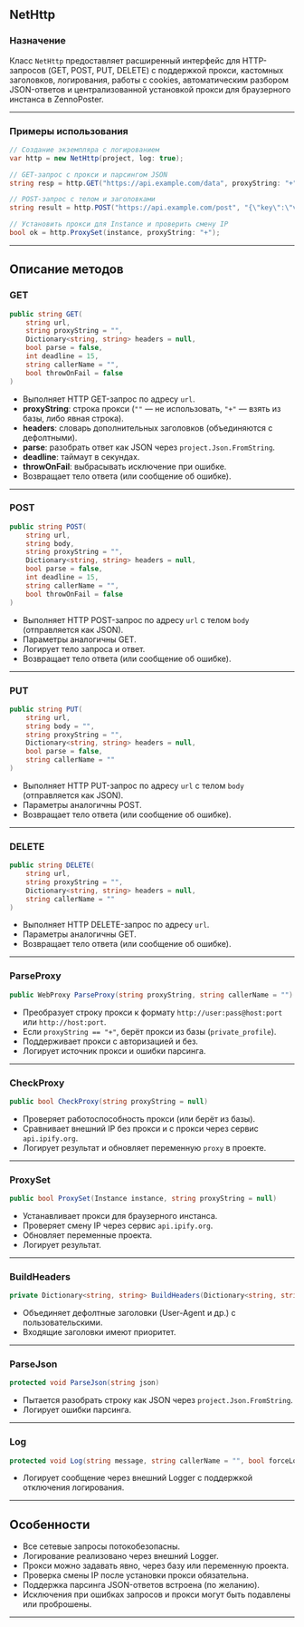 

##  NetHttp

### Назначение

Класс `NetHttp` предоставляет расширенный интерфейс для HTTP-запросов (GET, POST, PUT, DELETE) с поддержкой прокси, кастомных заголовков, логирования, работы с cookies, автоматическим разбором JSON-ответов и централизованной установкой прокси для браузерного инстанса в ZennoPoster.

---

### Примеры использования

```csharp
// Создание экземпляра с логированием
var http = new NetHttp(project, log: true);

// GET-запрос с прокси и парсингом JSON
string resp = http.GET("https://api.example.com/data", proxyString: "+", parse: true);

// POST-запрос с телом и заголовками
string result = http.POST("https://api.example.com/post", "{\"key\":\"value\"}", headers: new Dictionary<string, string> { { "Authorization", "Bearer token" } });

// Установить прокси для Instance и проверить смену IP
bool ok = http.ProxySet(instance, proxyString: "+");
```


---

## Описание методов

### GET

```csharp
public string GET(
    string url,
    string proxyString = "",
    Dictionary<string, string> headers = null,
    bool parse = false,
    int deadline = 15,
    string callerName = "",
    bool throwOnFail = false
)
```

- Выполняет HTTP GET-запрос по адресу `url`.
- **proxyString**: строка прокси (`""` — не использовать, `"+"` — взять из базы, либо явная строка).
- **headers**: словарь дополнительных заголовков (объединяются с дефолтными).
- **parse**: разобрать ответ как JSON через `project.Json.FromString`.
- **deadline**: таймаут в секундах.
- **throwOnFail**: выбрасывать исключение при ошибке.
- Возвращает тело ответа (или сообщение об ошибке).

---

### POST

```csharp
public string POST(
    string url,
    string body,
    string proxyString = "",
    Dictionary<string, string> headers = null,
    bool parse = false,
    int deadline = 15,
    string callerName = "",
    bool throwOnFail = false
)
```

- Выполняет HTTP POST-запрос по адресу `url` с телом `body` (отправляется как JSON).
- Параметры аналогичны GET.
- Логирует тело запроса и ответ.
- Возвращает тело ответа (или сообщение об ошибке).

---

### PUT

```csharp
public string PUT(
    string url,
    string body = "",
    string proxyString = "",
    Dictionary<string, string> headers = null,
    bool parse = false,
    string callerName = ""
)
```

- Выполняет HTTP PUT-запрос по адресу `url` с телом `body` (отправляется как JSON).
- Параметры аналогичны POST.
- Возвращает тело ответа (или сообщение об ошибке).

---

### DELETE

```csharp
public string DELETE(
    string url,
    string proxyString = "",
    Dictionary<string, string> headers = null,
    string callerName = ""
)
```

- Выполняет HTTP DELETE-запрос по адресу `url`.
- Параметры аналогичны GET.
- Возвращает тело ответа (или сообщение об ошибке).

---

### ParseProxy

```csharp
public WebProxy ParseProxy(string proxyString, string callerName = "")
```

- Преобразует строку прокси к формату `http://user:pass@host:port` или `http://host:port`.
- Если `proxyString == "+"`, берёт прокси из базы (`private_profile`).
- Поддерживает прокси с авторизацией и без.
- Логирует источник прокси и ошибки парсинга.

---

### CheckProxy

```csharp
public bool CheckProxy(string proxyString = null)
```

- Проверяет работоспособность прокси (или берёт из базы).
- Сравнивает внешний IP без прокси и с прокси через сервис `api.ipify.org`.
- Логирует результат и обновляет переменную `proxy` в проекте.

---

### ProxySet

```csharp
public bool ProxySet(Instance instance, string proxyString = null)
```

- Устанавливает прокси для браузерного инстанса.
- Проверяет смену IP через сервис `api.ipify.org`.
- Обновляет переменные проекта.
- Логирует результат.

---

### BuildHeaders

```csharp
private Dictionary<string, string> BuildHeaders(Dictionary<string, string> inputHeaders = null)
```

- Объединяет дефолтные заголовки (User-Agent и др.) с пользовательскими.
- Входящие заголовки имеют приоритет.

---

### ParseJson

```csharp
protected void ParseJson(string json)
```

- Пытается разобрать строку как JSON через `project.Json.FromString`.
- Логирует ошибки парсинга.

---

### Log

```csharp
protected void Log(string message, string callerName = "", bool forceLog = false)
```

- Логирует сообщение через внешний Logger с поддержкой отключения логирования.

---

## Особенности

- Все сетевые запросы потокобезопасны.
- Логирование реализовано через внешний Logger.
- Прокси можно задавать явно, через базу или переменную проекта.
- Проверка смены IP после установки прокси обязательна.
- Поддержка парсинга JSON-ответов встроена (по желанию).
- Исключения при ошибках запросов и прокси могут быть подавлены или проброшены.

---

